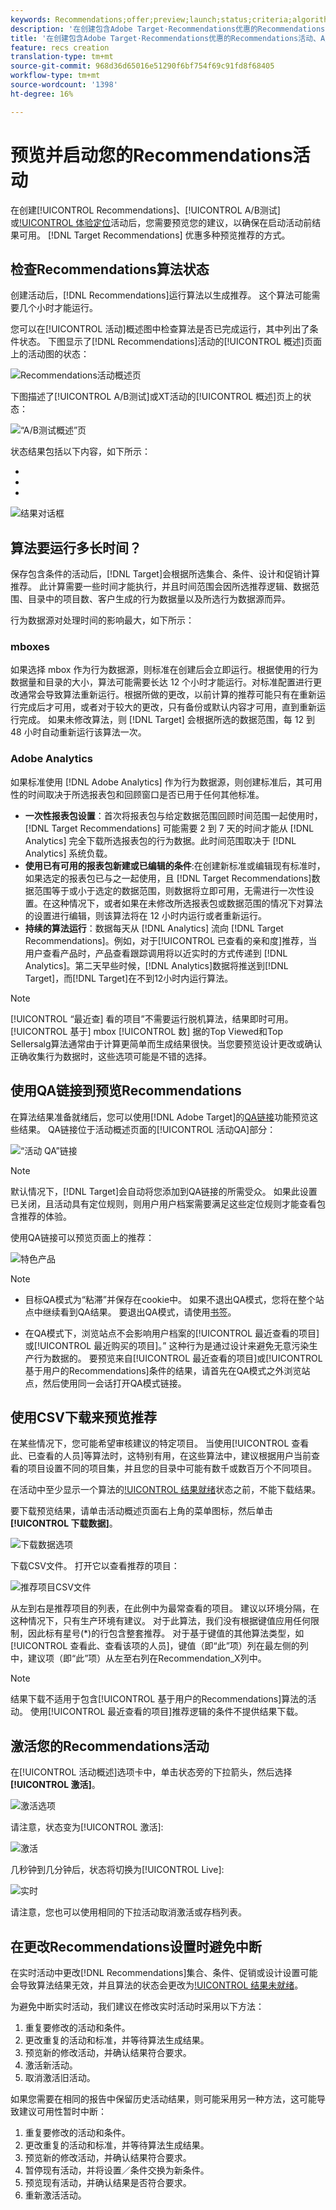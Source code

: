 ```yaml
---
keywords: Recommendations;offer;preview;launch;status;criteria;algorithm
description: '在创建包含Adobe Target·Recommendations优惠的Recommendations活动、A/B测试或体验定位(XT)后，您需要对其进行预览，以确保在启动该活动之前可以获得结果。 目标Recommendations优惠了多种预览建议的方法。 '
title: '在创建包含Adobe Target·Recommendations优惠的Recommendations活动、A/B测试或体验定位(XT)后，您需要对其进行预览，以确保在启动该活动之前可以获得结果。 目标Recommendations优惠了多种预览建议的方法。 '
feature: recs creation
translation-type: tm+mt
source-git-commit: 968d36d65016e51290f6bf754f69c91fd8f68405
workflow-type: tm+mt
source-wordcount: '1398'
ht-degree: 16%

---
```



# 预览并启动您的Recommendations活动

在创建[!UICONTROL Recommendations]、[!UICONTROL A/B测试]或[!UICONTROL 体验定位](XT)活动后，您需要预览您的建议，以确保在启动活动前结果可用。 [](/help/c-recommendations/recommendations-as-an-offer.md)[!DNL Target Recommendations] 优惠多种预览推荐的方式。

## 检查Recommendations算法状态

创建活动后，[!DNL Recommendations]运行算法以生成推荐。 这个算法可能需要几个小时才能运行。

您可以在[!UICONTROL 活动]概述图中检查算法是否已完成运行，其中列出了条件状态。 下图显示了[!DNL Recommendations]活动的[!UICONTROL 概述]页面上的活动图的状态：

![Recommendations活动概述页](/help/c-recommendations/t-create-recs-activity/assets/recs-overview.png)

下图描述了[!UICONTROL A/B测试]或XT活动的[!UICONTROL 概述]页上的状态：

![“A/B测试概述”页](/help/c-recommendations/t-create-recs-activity/assets/ab-overview.png)

状态结果包括以下内容，如下所示：

* [!UICONTROL 结果就绪]:指示算法已返回结果
* [!UICONTROL 结果未就绪]:指示算法尚未完成运行。
* [!UICONTROL 源失败]:指示无法检索自定义条件源文件。

![结果对话框](/help/c-recommendations/c-algorithms/assets/criteria_status_multi.png)

## 算法要运行多长时间？

保存包含条件的活动后，[!DNL Target]会根据所选集合、条件、设计和促销计算推荐。 此计算需要一些时间才能执行，并且时间范围会因所选推荐逻辑、数据范围、目录中的项目数、客户生成的行为数据量以及所选行为数据源而异。

行为数据源对处理时间的影响最大，如下所示：

### mboxes

如果选择 mbox 作为行为数据源，则标准在创建后会立即运行。根据使用的行为数据量和目录的大小，算法可能需要长达 12 个小时才能运行。对标准配置进行更改通常会导致算法重新运行。根据所做的更改，以前计算的推荐可能只有在重新运行完成后才可用，或者对于较大的更改，只有备份或默认内容才可用，直到重新运行完成。 如果未修改算法，则 [!DNL Target] 会根据所选的数据范围，每 12 到 48 小时自动重新运行该算法一次。

### Adobe Analytics

如果标准使用 [!DNL Adobe Analytics] 作为行为数据源，则创建标准后，其可用性的时间取决于所选报表包和回顾窗口是否已用于任何其他标准。

* **一次性报表包设置**：首次将报表包与给定数据范围回顾时间范围一起使用时，[!DNL Target Recommendations] 可能需要 2 到 7 天的时间才能从 [!DNL Analytics] 完全下载所选报表包的行为数据。此时间范围取决于 [!DNL Analytics] 系统负载。
* **使用已有可用的报表包新建或已编辑的条件**:在创建新标准或编辑现有标准时，如果选定的报表包已与之一起使用，且 [!DNL Target Recommendations]数据范围等于或小于选定的数据范围，则数据将立即可用，无需进行一次性设置。在这种情况下，或者如果在未修改所选报表包或数据范围的情况下对算法的设置进行编辑，则该算法将在 12 小时内运行或者重新运行。
* **持续的算法运行**：数据每天从 [!DNL Analytics] 流向 [!DNL Target Recommendations]。例如，对于[!UICONTROL 已查看的亲和度]推荐，当用户查看产品时，产品查看跟踪调用将以近实时的方式传递到 [!DNL Analytics]。第二天早些时候，[!DNL Analytics]数据将推送到[!DNL Target]，而[!DNL Target]在不到12小时内运行算法。

>[!NOTE]
>
>[!UICONTROL “最近查] 看的项目”不需要运行脱机算法，结果即时可用。[!UICONTROL 基于] mbox [!UICONTROL 数] 据的Top Viewed和Top Sellersalg算法通常由于计算更简单而生成结果很快。当您要预览设计更改或确认正确收集行为数据时，这些选项可能是不错的选择。

## 使用QA链接到预览Recommendations

在算法结果准备就绪后，您可以使用[!DNL Adobe Target]的[QA链接](/help/c-activities/c-activity-qa/activity-qa.md)功能预览这些结果。 QA链接位于活动概述页面的[!UICONTROL 活动QA]部分：

![“活动 QA”链接](/help/c-recommendations/t-create-recs-activity/assets/qa-link.png)

>[!NOTE]
>
>默认情况下，[!DNL Target]会自动将您添加到QA链接的所需受众。 如果此设置已关闭，且活动具有定位规则，则用户用户档案需要满足这些定位规则才能查看包含推荐的体验。

使用QA链接可以预览页面上的推荐：

![特色产品](/help/c-recommendations/t-create-recs-activity/assets/featured-products.png)

>[!NOTE]
>
>* 目标QA模式为“粘滞”并保存在cookie中。 如果不退出QA模式，您将在整个站点中继续看到QA结果。 要退出QA模式，请使用[书签](/help/c-activities/c-activity-qa/activity-qa-bookmark.md)。
   >
   >
* 在QA模式下，浏览站点不会影响用户档案的[!UICONTROL 最近查看的项目]或[!UICONTROL 最近购买的项目]。” 这种行为是通过设计来避免无意污染生产行为数据的。 要预览来自[!UICONTROL 最近查看的项目]或[!UICONTROL 基于用户的Recommendations]条件的结果，请首先在QA模式之外浏览站点，然后使用同一会话打开QA模式链接。


## 使用CSV下载来预览推荐

在某些情况下，您可能希望审核建议的特定项目。 当使用[!UICONTROL 查看此、已查看的人员]等算法时，这特别有用，在这些算法中，建议根据用户当前查看的项目设置不同的项目集，并且您的目录中可能有数千或数百万个不同项目。

在活动中至少显示一个算法的[!UICONTROL 结果就绪]状态之前，不能下载结果。

要下载预览结果，请单击活动概述页面右上角的菜单图标，然后单击&#x200B;**[!UICONTROL 下载数据]**。

![下载数据选项](/help/c-recommendations/t-create-recs-activity/assets/download-data.png)

下载CSV文件。 打开它以查看推荐的项目：

![推荐项目CSV文件](/help/c-recommendations/t-create-recs-activity/assets/recommended-items.png)

从左到右是推荐项目的列表，在此例中为最常查看的项目。 建议以环境分隔，在这种情况下，只有生产环境有建议。 对于此算法，我们没有根据键值应用任何限制，因此标有星号(*)的行包含整套推荐。 对于基于键值的其他算法类型，如[!UICONTROL 查看此、查看该项的人员]，键值（即“此”项）列在最左侧的列中，建议项（即“此”项）从左至右列在Recommendation_X列中。

>[!NOTE]
>
>结果下载不适用于包含[!UICONTROL 基于用户的Recommendations]算法的活动。 使用[!UICONTROL 最近查看的项目]推荐逻辑的条件不提供结果下载。

## 激活您的Recommendations活动

在[!UICONTROL 活动概述]选项卡中，单击状态旁的下拉箭头，然后选择&#x200B;**[!UICONTROL 激活]**。

![激活选项](/help/c-recommendations/t-create-recs-activity/assets/activate.png)

请注意，状态变为[!UICONTROL 激活]:

![激活](/help/c-recommendations/t-create-recs-activity/assets/activating.png)

几秒钟到几分钟后，状态将切换为[!UICONTROL Live]:

![实时](/help/c-recommendations/t-create-recs-activity/assets/live.png)

请注意，您也可以使用相同的下拉活动取消激活或存档列表。

## 在更改Recommendations设置时避免中断

在实时活动中更改[!DNL Recommendations]集合、条件、促销或设计设置可能会导致算法结果无效，并且算法的状态会更改为[!UICONTROL 结果未就绪]。

为避免中断实时活动，我们建议在修改实时活动时采用以下方法：

1. 重复要修改的活动和条件。
1. 更改重复的活动和标准，并等待算法生成结果。
1. 预览新的修改活动，并确认结果符合要求。
1. 激活新活动。
1. 取消激活旧活动。

如果您需要在相同的报告中保留历史活动结果，则可能采用另一种方法，这可能导致建议可用性暂时中断：

1. 重复要修改的活动和条件。
1. 更改重复的活动和标准，并等待算法生成结果。
1. 预览新的修改活动，并确认结果符合要求。
1. 暂停现有活动，并将设置／条件交换为新条件。
1. 预览现有活动，并确认结果是否符合要求。
1. 重新激活活动。
